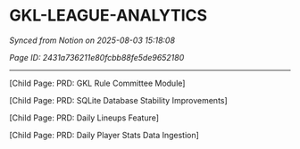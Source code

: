 # GKL-LEAGUE-ANALYTICS

*Synced from Notion on 2025-08-03 15:18:08*

*Page ID: 2431a736211e80fcbb88fe5de9652180*

---

[Child Page: PRD: GKL Rule Committee Module]

[Child Page: PRD: SQLite Database Stability Improvements]

[Child Page: PRD: Daily Lineups Feature]

[Child Page: PRD: Daily Player Stats Data Ingestion]
